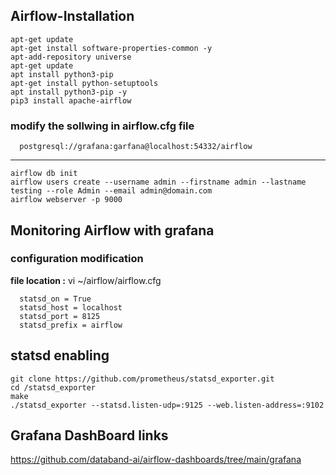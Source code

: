 ## Airflow-Installation

    apt-get update
    apt-get install software-properties-common -y
    apt-add-repository universe 
    apt-get update
    apt install python3-pip
    apt-get install python-setuptools
    apt install python3-pip -y
    pip3 install apache-airflow
  
### modify the sollwing in airflow.cfg file
      postgresql://grafana:garfana@localhost:54332/airflow
***        
    airflow db init
    airflow users create --username admin --firstname admin --lastname testing --role Admin --email admin@domain.com
    airflow webserver -p 9000


## Monitoring Airflow with grafana

### configuration modification

**file location :** vi ~/airflow/airflow.cfg

      statsd_on = True
      statsd_host = localhost
      statsd_port = 8125
      statsd_prefix = airflow


## statsd enabling
    git clone https://github.com/prometheus/statsd_exporter.git
    cd /statsd_exporter
    make
    ./statsd_exporter --statsd.listen-udp=:9125 --web.listen-address=:9102

## Grafana DashBoard links
   https://github.com/databand-ai/airflow-dashboards/tree/main/grafana
